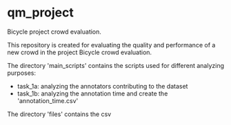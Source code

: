 # qm_project
Bicycle project crowd evaluation.

This repository is created for evaluating the quality and performance of a new crowd in the project Bicycle crowd evaluation.  

The directory 'main_scripts' contains the scripts used for different analyzing purposes:

* task_1a: analyzing the annotators contributing to the dataset  
* task_1b: analyzing the annotation time and create the 'annotation_time.csv'

The directory 'files' contains the csv

